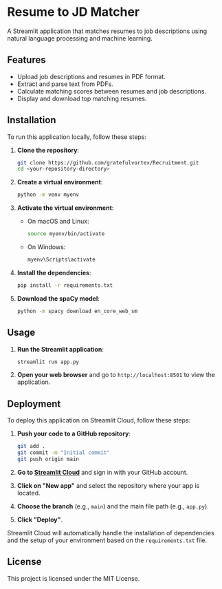 # Resume to JD Matcher

A Streamlit application that matches resumes to job descriptions using natural language processing and machine learning.

## Features

- Upload job descriptions and resumes in PDF format.
- Extract and parse text from PDFs.
- Calculate matching scores between resumes and job descriptions.
- Display and download top matching resumes.

## Installation

To run this application locally, follow these steps:

1. **Clone the repository**:
    ```sh
    git clone https://github.com/gratefulvortex/Recruitment.git
    cd <your-repository-directory>
    ```

2. **Create a virtual environment**:
    ```sh
    python -m venv myenv
    ```

3. **Activate the virtual environment**:
    - On macOS and Linux:
        ```sh
        source myenv/bin/activate
        ```
    - On Windows:
        ```sh
        myenv\Scripts\activate
        ```

4. **Install the dependencies**:
    ```sh
    pip install -r requirements.txt
    ```

5. **Download the spaCy model**:
    ```sh
    python -m spacy download en_core_web_sm
    ```

## Usage

1. **Run the Streamlit application**:
    ```sh
    streamlit run app.py
    ```

2. **Open your web browser** and go to `http://localhost:8501` to view the application.

## Deployment

To deploy this application on Streamlit Cloud, follow these steps:

1. **Push your code to a GitHub repository**:
    ```sh
    git add .
    git commit -m "Initial commit"
    git push origin main
    ```

2. **Go to [Streamlit Cloud](https://share.streamlit.io/)** and sign in with your GitHub account.

3. **Click on "New app"** and select the repository where your app is located.

4. **Choose the branch** (e.g., `main`) and the main file path (e.g., `app.py`).

5. **Click "Deploy"**.

Streamlit Cloud will automatically handle the installation of dependencies and the setup of your environment based on the `requirements.txt` file.

## License

This project is licensed under the MIT License.
